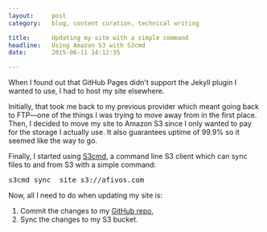 ```yaml
---
layout:     post
category:   blog, content curation, technical writing

title:      Updating my site with a simple command
headline:   Using Amazon S3 with S3cmd
date:       2015-06-11 14:12:35

---
```

When I found out that GitHub Pages didn't support the Jekyll plugin I wanted to use, I had to host my site elsewhere.

Initially, that took me back to my previous provider which meant going back to FTP—one of the things I was trying to move away from in the first place. Then, I decided to move my site to Amazon S3 since I only wanted to pay for the storage I actually use. It also guarantees uptime of 99.9% so it seemed like the way to go.

Finally, I started using [S3cmd](http://s3tools.org/s3cmd), a command line S3 client which can sync files to and from S3 with a simple command:

<pre>s3cmd sync _site s3://afivos.com</pre>

Now, all I need to do when updating my site is:

1. Commit the changes to my [GitHub repo](http://github.com/afivos/afivos.com),
2. Sync the changes to my S3 bucket.
